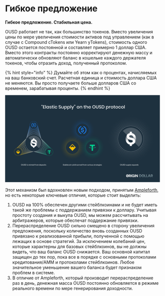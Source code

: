 # Гибкое предложение

**Гибкое предложение. Стабильная цена.**

OUSD работает не так, как большинство токенов. Вместо увеличения цены по мере увеличения стоимости активов под управлением (как в случае с Compound cTokens или Yearn yTokens), стоимость одного OUSD остается постоянной и составляет примерно 1 доллар США. Вместо этого контракты постоянно корректируют денежную массу и автоматически обновляют баланс в кошельке каждого держателя токенов, чтобы отразить доход, полученный протоколом.

{% hint style="info" %}
Думайте об этом как о процентах, начисляемых на ваш банковский счет. Расчетная единица и стоимость доллара США не меняются. Вы просто получаете больше долларов США со временем, зарабатывая проценты.
{% endhint %}

![](../.gitbook/assets/ousd_docs_graphics_4.png)

Этот механизм был вдохновлен новым подходом, принятым [Ampleforth](https://www.ampleforth.org/), но есть некоторые ключевые отличия, которые стоит выделить:

1. OUSD на 100% обеспечен другими стейблкоинами и не будет иметь такой же проблемы с поддержанием привязки к доллару. Учитывая простоту создания и выкупа OUSD, мы можем рассчитывать на арбитражеров, которые обеспечат поддержание привязки.
2. Перераспределение OUSD сильно смещено в сторону увеличения предложения, поскольку количество вновь созданных OUSD привязано к реализованной прибыли, полученной с помощью лежащих в основе стратегий. За исключением колебаний цен, которые характерны для базовых стейблкоинов, вы не должны видеть, что ваш баланс OUSD снижается. Ваш основной капитал защищен до тех пор, пока все в порядке с основными протоколами кредитования/AMM и протоколами стейблкоинов. Любое значительное уменьшение вашего баланса будет признаком проблем в системе.
3. В отличие от Ampleforth, который производит перераспределение раз в день, денежная масса OUSD постоянно обновляется в режиме реального времени по мере генерирования доходности.

